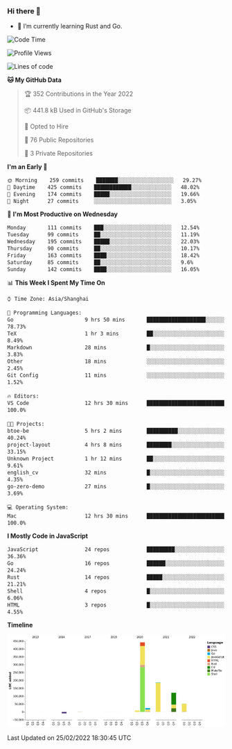 ### Hi there 👋

- 🌱 I’m currently learning Rust and Go.

<!--START_SECTION:waka-->
![Code Time](http://img.shields.io/badge/Code%20Time-259%20hrs%2053%20mins-blue)

![Profile Views](http://img.shields.io/badge/Profile%20Views-0-blue)

![Lines of code](https://img.shields.io/badge/From%20Hello%20World%20I%27ve%20Written-835%20Thousand%20lines%20of%20code-blue)

**🐱 My GitHub Data** 

> 🏆 352 Contributions in the Year 2022
 > 
> 📦 441.8 kB Used in GitHub's Storage 
 > 
> 💼 Opted to Hire
 > 
> 📜 76 Public Repositories 
 > 
> 🔑 3 Private Repositories  
 > 
**I'm an Early 🐤** 

```text
🌞 Morning    259 commits    ███████░░░░░░░░░░░░░░░░░░   29.27% 
🌆 Daytime    425 commits    ████████████░░░░░░░░░░░░░   48.02% 
🌃 Evening    174 commits    █████░░░░░░░░░░░░░░░░░░░░   19.66% 
🌙 Night      27 commits     ░░░░░░░░░░░░░░░░░░░░░░░░░   3.05%

```
📅 **I'm Most Productive on Wednesday** 

```text
Monday       111 commits    ███░░░░░░░░░░░░░░░░░░░░░░   12.54% 
Tuesday      99 commits     ██░░░░░░░░░░░░░░░░░░░░░░░   11.19% 
Wednesday    195 commits    █████░░░░░░░░░░░░░░░░░░░░   22.03% 
Thursday     90 commits     ██░░░░░░░░░░░░░░░░░░░░░░░   10.17% 
Friday       163 commits    ████░░░░░░░░░░░░░░░░░░░░░   18.42% 
Saturday     85 commits     ██░░░░░░░░░░░░░░░░░░░░░░░   9.6% 
Sunday       142 commits    ████░░░░░░░░░░░░░░░░░░░░░   16.05%

```


📊 **This Week I Spent My Time On** 

```text
⌚︎ Time Zone: Asia/Shanghai

💬 Programming Languages: 
Go                       9 hrs 50 mins       ███████████████████░░░░░░   78.73% 
TeX                      1 hr 3 mins         ██░░░░░░░░░░░░░░░░░░░░░░░   8.49% 
Markdown                 28 mins             █░░░░░░░░░░░░░░░░░░░░░░░░   3.83% 
Other                    18 mins             ░░░░░░░░░░░░░░░░░░░░░░░░░   2.45% 
Git Config               11 mins             ░░░░░░░░░░░░░░░░░░░░░░░░░   1.52%

🔥 Editors: 
VS Code                  12 hrs 30 mins      █████████████████████████   100.0%

🐱‍💻 Projects: 
btoe-be                  5 hrs 2 mins        ██████████░░░░░░░░░░░░░░░   40.24% 
project-layout           4 hrs 8 mins        ████████░░░░░░░░░░░░░░░░░   33.15% 
Unknown Project          1 hr 12 mins        ██░░░░░░░░░░░░░░░░░░░░░░░   9.61% 
english_cv               32 mins             █░░░░░░░░░░░░░░░░░░░░░░░░   4.35% 
go-zero-demo             27 mins             █░░░░░░░░░░░░░░░░░░░░░░░░   3.69%

💻 Operating System: 
Mac                      12 hrs 30 mins      █████████████████████████   100.0%

```

**I Mostly Code in JavaScript** 

```text
JavaScript               24 repos            █████████░░░░░░░░░░░░░░░░   36.36% 
Go                       16 repos            ██████░░░░░░░░░░░░░░░░░░░   24.24% 
Rust                     14 repos            █████░░░░░░░░░░░░░░░░░░░░   21.21% 
Shell                    4 repos             █░░░░░░░░░░░░░░░░░░░░░░░░   6.06% 
HTML                     3 repos             █░░░░░░░░░░░░░░░░░░░░░░░░   4.55%

```


**Timeline**

![Chart not found](https://raw.githubusercontent.com/elton/elton/main/charts/bar_graph.png) 


 Last Updated on 25/02/2022 18:30:45 UTC
<!--END_SECTION:waka-->

<!--
**elton/elton** is a ✨ _special_ ✨ repository because its `README.md` (this file) appears on your GitHub profile.

Here are some ideas to get you started:

- 🔭 I’m currently working on ...
- 🌱 I’m currently learning ...
- 👯 I’m looking to collaborate on ...
- 🤔 I’m looking for help with ...
- 💬 Ask me about ...
- 📫 How to reach me: ...
- 😄 Pronouns: ...
- ⚡ Fun fact: ...
-->
